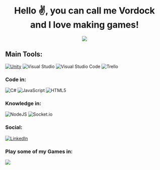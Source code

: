 <h1 align="center"> Hello ✌️, you can call me Vordock and I love making games! </h1>

<div align="center">
  <img src="https://user-images.githubusercontent.com/74038190/225813708-98b745f2-7d22-48cf-9150-083f1b00d6c9.gif"  />
</div>

## Main Tools:

[![Unity](https://img.shields.io/badge/Unity%20Engine-3a464b.svg?style=for-the-badge&logo=unity)](https://unity3d.com)
![Visual Studio](https://img.shields.io/badge/Visual%20Studio-5C2D91.svg?style=for-the-badge&logo=visual-studio&logoColor=white)
![Visual Studio Code](https://img.shields.io/badge/Visual%20Studio%20Code-0078d7.svg?style=for-the-badge&logo=visual-studio-code&logoColor=white)
![Trello](https://img.shields.io/badge/Trello-0052CC?style=for-the-badge&logo=trello&logoColor=white)

### Code in:

![C#](https://img.shields.io/badge/c%23-5C2D91.svg?style=for-the-badge&logo=csharp&logoColor=white)
![JavaScript](https://img.shields.io/badge/javascript-%23323330.svg?style=for-the-badge&logo=javascript&logoColor=%23F7DF1E)
![HTML5](https://img.shields.io/badge/html5-%23E34F26.svg?style=for-the-badge&logo=html5&logoColor=white)

### Knowledge in:
![NodeJS](https://img.shields.io/badge/node.js-6DA55F?style=for-the-badge&logo=node.js&logoColor=white)
![Socket.io](https://img.shields.io/badge/Socket.io-black?style=for-the-badge&logo=socket.io&badgeColor=010101)

### Social:
[![LinkedIn](https://img.shields.io/badge/linkedin-%230077B5.svg?style=for-the-badge&logo=linkedin&logoColor=white)](https://www.linkedin.com/in/saulo-dias-16ba4027a/)

### Play some of my Games in:
<a href="https://gamejolt.com/@Vordock/games" target="_blank"><img src="https://img.shields.io/badge/Game%20Jolt-%2338B2AC.svg?style=for-the-badge" /></a>
